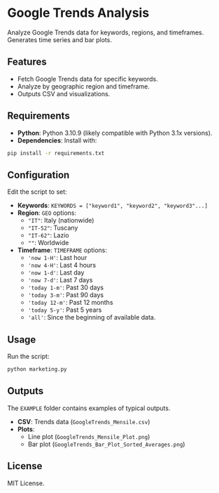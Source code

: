 
# Google Trends Analysis

Analyze Google Trends data for keywords, regions, and timeframes. Generates time series and bar plots.

## Features
- Fetch Google Trends data for specific keywords.
- Analyze by geographic region and timeframe.
- Outputs CSV and visualizations.

## Requirements
- **Python**: Python 3.10.9 (likely compatible with Python 3.1x versions).
- **Dependencies**: Install with:
```bash
pip install -r requirements.txt
```

## Configuration
Edit the script to set:
- **Keywords**: `KEYWORDS = ["keyword1", "keyword2", "keyword3"...]`
- **Region**: `GEO` options:
  - `"IT"`: Italy (nationwide)
  - `"IT-52"`: Tuscany
  - `"IT-62"`: Lazio
  - `""`: Worldwide
- **Timeframe**: `TIMEFRAME` options:
  - `'now 1-H'`: Last hour
  - `'now 4-H'`: Last 4 hours
  - `'now 1-d'`: Last day
  - `'now 7-d'`: Last 7 days
  - `'today 1-m'`: Past 30 days
  - `'today 3-m'`: Past 90 days
  - `'today 12-m'`: Past 12 months
  - `'today 5-y'`: Past 5 years
  - `'all'`: Since the beginning of available data.

## Usage
Run the script:
```bash
python marketing.py
```

## Outputs
The `EXAMPLE` folder contains examples of typical outputs.
- **CSV**: Trends data (`GoogleTrends_Mensile.csv`)
- **Plots**: 
  - Line plot (`GoogleTrends_Mensile_Plot.png`)
  - Bar plot (`GoogleTrends_Bar_Plot_Sorted_Averages.png`)

## License
MIT License.
